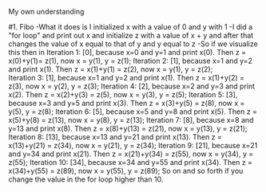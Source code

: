 My own understanding

#1. Fibo
  -What it does is I initialized x with a value of 0 and y with 1
    -I did a "for loop" and print out x and initialize z with a value of x + y and after that changes the value of x equal to that of y and y equal to z
      -So if we visualize this then in 
      Iteration 1: [0], because x=0 and y=1 and print x(0). Then z = x(0)+y(1)= z(1), now x = y(1), y = z(1);
      Iteration 2: [1], because x=1 and y=2 and print x(1). Then z = x(1)+y(1) = z(2), now x = y(1), y = z(2);  
      Iteration 3: [1], because x=1 and y=2 and print x(1). Then z = x(1)+y(2) = z(3), now x = y(2), y = z(3);
      Iteration 4: [2], because x=2 and y=3 and print x(2). Then z = x(2)+y(3) = z(5), now x = y(3), y = z(5);
      Iteration 5: [3], because x=3 and y=5 and print x(3). Then z = x(3)+y(5) = z(8), now x = y(5), y = z(8);
      Iteration 6: [5], because x=5 and y=8 and print x(5). Then z = x(5)+y(8) = z(13), now x = y(8), y = z(13);
      Iteration 7: [8], because x=8 and y=13 and print x(8). Then z = x(8)+y(13) = z(21), now x = y(13), y = z(21);
      Iteration 8: [13], because x=13 and y=21 and print x(13). Then z = x(13)+y(21) = z(34), now x = y(21), y = z(34);
      Iteration 9: [21], because x=21 and y=34 and print x(21). Then z = x(21)+y(34) = z(55), now x = y(34), y = z(55);
      Iteration 10: [34], because x=34 and y=55 and print x(34). Then z = x(34)+y(55) = z(89), now x = y(55), y = z(89);
      So on and so forth if you change the value in the for loop higher than 10.
